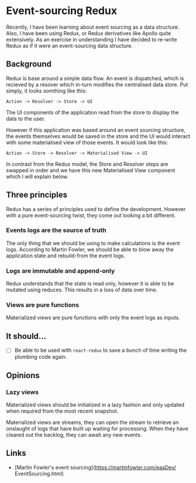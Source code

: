 # Event-sourcing Redux

Recently, I have been learning about event sourcing as a data structure. Also,
I have been using Redux, or Redux derivatives like Apollo quite extensively. As
an exercise in understanding I have decided to re-write Redux as if it were an
event-sourcing data structure.

## Background

Redux is base around a simple data flow. An event is dispatched, which is
recieved by a resover which in-turn modifies the centralised data store. Put
simply, it looks somthing like this:

```
Action -> Resolver -> Store -> UI
```

The UI components of the application read from the store to display the data
to the user.

However if this application was based around an event sourcing structure, the
events themselves would be saved in the store and the UI would interact with
some materialised view of those events. It would look like this:

```
Action -> Store -> Resolver -> Materialised View -> UI
```

In contrast from the Redux model, the Store and Resolver steps are swapped in
order and we have this new Materialised View component which I will explain
below.

## Three principles

Redux has a series of principles used to define the development. However with a
pure event-sourcing twist, they come out looking a bit different.

### Events logs are the source of truth

The only thing that we should be using to make calculations is the event logs.
According to Martin Fowler, we should be able to blow away the application state
and rebuild-from the event logs.

### Logs are immutable and append-only

Redux understands that the state is read only, however it is able to be mutated
using reduces. This results in a loss of data over time.

### Views are pure functions

Materialized views are pure functions with only the event logs as inputs.

## It should...

- [ ]  Be able to be used with `react-redux` to save a bunch of time writing
the plumbing code again.


## Opinions

### Lazy views
Materialized views should be initialized in a lazy fashion and only updated when
required from the most recent snapshot.

Materialized views are streams, they can open the stream to retrieve an
onslaught of logs that have built up waiting for processing. When they have
cleared out the backlog, they can await any new events.

## Links

- [Martin Fowler's event sourcing](https://martinfowler.com/eaaDev/
EventSourcing.html)
